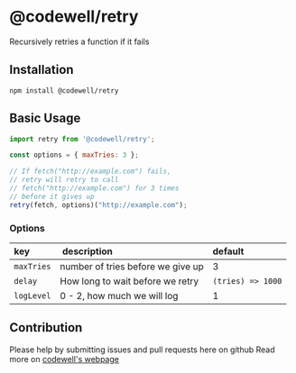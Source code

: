 # @codewell/retry

Recursively retries a function if it fails

## Installation

```
npm install @codewell/retry
```

## Basic Usage

```JavaScript
import retry from '@codewell/retry';

const options = { maxTries: 3 };

// If fetch("http://example.com") fails,
// retry will retry to call
// fetch("http://example.com") for 3 times
// before it gives up
retry(fetch, options)("http://example.com");
```

### Options

| key        |  description                      | default           |
| :--------- | :-------------------------------- | :---------------- |
| `maxTries` | number of tries before we give up | 3                 |
| `delay`    | How long to wait before we retry  | `(tries) => 1000` |
| `logLevel` | 0 - 2, how much we will log       | 1                 |

## Contribution

Please help by submitting issues and pull requests here on github
Read more on [codewell's webpage](https://codewell.github.io/contribution)
